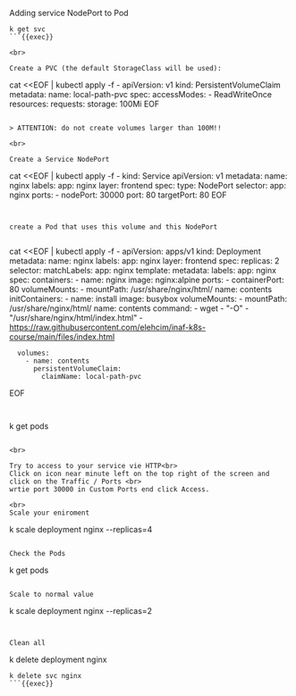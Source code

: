 
Adding service NodePort to Pod

```
k get svc
```{{exec}}

<br>

Create a PVC (the default StorageClass will be used):

```
cat <<EOF | kubectl apply -f -
apiVersion: v1
kind: PersistentVolumeClaim
metadata:
  name: local-path-pvc
spec:
  accessModes:
    - ReadWriteOnce
  resources:
    requests:
      storage: 100Mi
EOF
```{{exec}}

> ATTENTION: do not create volumes larger than 100M!!

<br>

Create a Service NodePort

```
cat <<EOF | kubectl apply -f -
kind: Service 
apiVersion: v1 
metadata:
  name: nginx
  labels:
    app: nginx
    layer: frontend
spec:
  type: NodePort
  selector:
    app: nginx
  ports:
    - nodePort: 30000
      port: 80
      targetPort: 80
EOF
```{{exec}}


create a Pod that uses this volume and this NodePort


```
cat <<EOF | kubectl apply -f -
apiVersion: apps/v1
kind: Deployment
metadata:
  name: nginx
  labels:
    app: nginx
    layer: frontend
spec:
  replicas: 2
  selector:
    matchLabels:
      app: nginx
  template:
    metadata:
      labels:
        app: nginx
    spec:
      containers:
      - name: nginx
        image: nginx:alpine
        ports:
          - containerPort: 80
        volumeMounts:
          - mountPath: /usr/share/nginx/html/
            name: contents
      initContainers:
      - name: install
        image: busybox
        volumeMounts:
          - mountPath: /usr/share/nginx/html/
            name: contents
        command:
        - wget
        - "-O"
        - "/usr/share/nginx/html/index.html"
        - https://raw.githubusercontent.com/elehcim/inaf-k8s-course/main/files/index.html
                
      volumes:
        - name: contents
          persistentVolumeClaim:
            claimName: local-path-pvc
EOF
```{{exec}}


```
k get pods
```{{exec}}

<br>

Try to access to your service vie HTTP<br>
Click on icon near minute left on the top right of the screen and click on the Traffic / Ports <br>
wrtie port 30000 in Custom Ports end click Access.

<br>
Scale your eniroment

```
k scale deployment nginx --replicas=4
```{{exec}}

Check the Pods

```
k get pods
```{{exec}}

Scale to normal value

```
k scale deployment nginx --replicas=2
```{{exec}}


Clean all

```
k delete deployment nginx

```
k delete svc nginx
```{{exec}}




